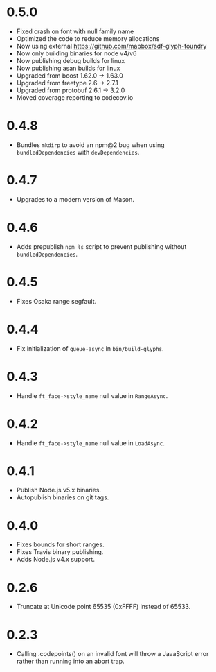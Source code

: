 # 0.5.0

- Fixed crash on font with null family name
- Optimized the code to reduce memory allocations
- Now using external https://github.com/mapbox/sdf-glyph-foundry
- Now only building binaries for node v4/v6
- Now publishing debug builds for linux
- Now publishing asan builds for linux
- Upgraded from boost 1.62.0 -> 1.63.0
- Upgraded from freetype 2.6 -> 2.7.1
- Upgraded from protobuf 2.6.1 -> 3.2.0
- Moved coverage reporting to codecov.io

# 0.4.8

- Bundles `mkdirp` to avoid an npm@2 bug when using `bundledDependencies` with `devDependencies`.

# 0.4.7

- Upgrades to a modern version of Mason.

# 0.4.6

- Adds prepublish `npm ls` script to prevent publishing without `bundledDependencies`.

# 0.4.5

- Fixes Osaka range segfault.

# 0.4.4

- Fix initialization of `queue-async` in `bin/build-glyphs`.

# 0.4.3

- Handle `ft_face->style_name` null value in `RangeAsync`.

# 0.4.2

- Handle `ft_face->style_name` null value in `LoadAsync`.

# 0.4.1

- Publish Node.js v5.x binaries.
- Autopublish binaries on git tags.

# 0.4.0

- Fixes bounds for short ranges.
- Fixes Travis binary publishing.
- Adds Node.js v4.x support.

# 0.2.6

- Truncate at Unicode point 65535 (0xFFFF) instead of 65533.

# 0.2.3

- Calling .codepoints() on an invalid font will throw a JavaScript
  error rather than running into an abort trap.
